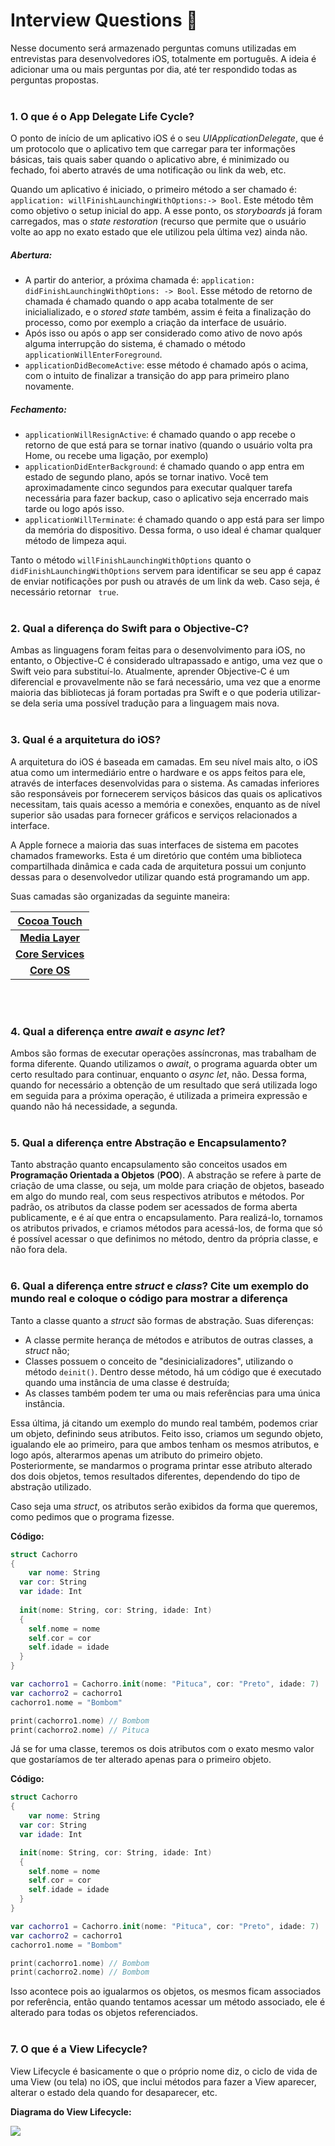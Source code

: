 # Interview Questions 📝

Nesse documento será armazenado perguntas comuns utilizadas em entrevistas para desenvolvedores iOS, totalmente em português. A ideia é adicionar uma ou mais perguntas por dia, até ter respondido todas as perguntas propostas.<br><br>

### 1. O que é o App Delegate Life Cycle?

O ponto de início de um aplicativo iOS é o seu *UIApplicationDelegate*, que é um protocolo que o aplicativo tem que carregar para ter informações básicas, tais quais saber quando o aplicativo abre, é minimizado ou fechado, foi aberto através de uma notificação ou link da web, etc.

Quando um aplicativo é iniciado, o primeiro método a ser chamado é: `application: willFinishLaunchingWithOptions:-> Bool`. Este método têm como objetivo o setup inicial do app. A esse ponto, os *storyboards* já foram carregados, mas o *state restoration* (recurso que permite que o usuário volte ao app no exato estado que ele utilizou pela última vez) ainda não.

##### Abertura:

- A partir do anterior, a próxima chamada é: `application: didFinishLaunchingWithOptions: -> Bool`. Esse método de retorno de chamada é chamado quando o app acaba totalmente de ser inicialializado, e o *stored state* também, assim é feita a finalização do processo, como por exemplo a criação da interface de usuário.
- Após isso ou após o app ser considerado como ativo de novo após alguma interrupção do sistema, é chamado o método `applicationWillEnterForeground`.
- `applicationDidBecomeActive`: esse método é chamado após o acima, com o intuito de finalizar a transição do app para primeiro plano novamente.

##### Fechamento:

- `applicationWillResignActive`: é chamado quando o app recebe o retorno de que está para se tornar inativo (quando o usuário volta pra Home, ou recebe uma ligação, por exemplo)
- `applicationDidEnterBackground`: é chamado quando o app entra em estado de segundo plano, após se tornar inativo. Você tem aproximadamente cinco segundos para executar qualquer tarefa necessária para fazer backup, caso o aplicativo seja encerrado mais tarde ou logo após isso.
- `applicationWillTerminate`: é chamado quando o app está para ser limpo da memória do dispositivo. Dessa forma, o uso ideal é chamar qualquer método de limpeza aqui.

Tanto o método `willFinishLaunchingWithOptions` quanto o `didFinishLaunchingWithOptions` servem para identificar se seu app é capaz de enviar notificações por push ou através de um link da web. Caso seja, é necessário retornar ` true`. <br><br>

### 2. Qual a diferença do Swift para o Objective-C?

Ambas as linguagens foram feitas para o desenvolvimento para iOS, no entanto, o Objective-C é considerado ultrapassado e antigo, uma vez que o Swift veio para substituí-lo. Atualmente, aprender Objective-C é um diferencial e provavelmente não se fará necessário, uma vez que a enorme maioria das bibliotecas já foram portadas pra Swift e o que poderia utilizar-se dela seria uma possível tradução para a linguagem mais nova. <br><br>

### 3. Qual é a arquitetura do iOS?

A arquitetura do iOS é baseada em camadas. Em seu nível mais alto, o iOS atua como um intermediário entre o hardware e os apps feitos para ele, através de interfaces desenvolvidas para o sistema. As camadas inferiores são responsáveis por fornecerem serviços básicos das quais os aplicativos necessitam, tais quais acesso a memória e conexões, enquanto as de nível superior são usadas para fornecer gráficos e serviços relacionados a interface.

A Apple fornece a maioria das suas interfaces de sistema em pacotes chamados frameworks. Esta é um diretório que contém uma biblioteca compartilhada dinâmica e cada cada de arquitetura possui um conjunto dessas para o desenvolvedor utilizar quando está programando um app.

Suas camadas são organizadas da seguinte maneira:

| [**Cocoa Touch**](https://developer.apple.com/library/archive/documentation/MacOSX/Conceptual/OSX_Technology_Overview/CocoaApplicationLayer/CocoaApplicationLayer.html) |
| :----------------------------------------------------------: |
| [**Media Layer**](https://developer.apple.com/library/archive/documentation/MacOSX/Conceptual/OSX_Technology_Overview/MediaLayer/MediaLayer.html#//apple_ref/doc/uid/TP40001067-CH273-SW1) |
| [**Core Services**](https://developer.apple.com/library/archive/documentation/MacOSX/Conceptual/OSX_Technology_Overview/CoreServicesLayer/CoreServicesLayer.html#:~:text=The%20technologies%20in%20the%20Core,on%20the%20app's%20user%20interface.) |
| [**Core OS**](https://developer.apple.com/library/archive/documentation/MacOSX/Conceptual/OSX_Technology_Overview/CoreOSLayer/CoreOSLayer.html) | 

<br><br>
### 4. Qual a diferença entre *await* e *async let*?

Ambos são formas de executar operações assíncronas, mas trabalham de forma diferente. Quando utilizamos o *await*, o programa aguarda obter um certo resultado para continuar, enquanto o *async let*, não.
Dessa forma, quando for necessário a obtenção de um resultado que será utilizada logo em seguida para a próxima operação, é utilizada a primeira expressão e quando não há necessidade, a segunda.<br><br>

### 5. Qual a diferença entre Abstração e Encapsulamento?

Tanto abstração quanto encapsulamento são conceitos usados em **Programação Orientada a Objetos** (**POO**). A abstração se refere à parte de criação de uma classe, ou seja, um molde para criação de objetos, baseado em algo do mundo real, com seus respectivos atributos e métodos. Por padrão, os atributos da classe podem ser acessados de forma aberta publicamente, e é aí que entra o encapsulamento. Para realizá-lo, tornamos os atributos privados, e criamos métodos para acessá-los, de forma que só é possível acessar o que definimos no método, dentro da própria classe, e não fora dela.<br><br>

### 6. Qual a diferença entre *struct* e *class*? Cite um exemplo do mundo real e coloque o código para mostrar a diferença

Tanto a classe quanto a *struct* são formas de abstração. Suas diferenças:

- A classe permite herança de métodos e atributos de outras classes, a *struct* não;
- Classes possuem o conceito de "desinicializadores", utilizando o método `deinit()`. Dentro desse método, há um código que é executado quando uma instância de uma classe é destruída;
- As classes também podem ter uma ou mais referências para uma única instância.

Essa última, já citando um exemplo do mundo real também, podemos criar um objeto, definindo seus atributos. Feito isso, criamos um segundo objeto, igualando ele ao primeiro, para que ambos tenham os mesmos atributos, e logo após, alterarmos apenas um atributo do primeiro objeto. Posteriormente, se mandarmos o programa printar esse atributo alterado dos dois objetos, temos resultados diferentes, dependendo do tipo de abstração utilizado. 

Caso seja uma *struct*, os atributos serão exibidos da forma que queremos, como pedimos que o programa fizesse. 

**Código:**

```swift
struct Cachorro
{  
	var nome: String  
  var cor: String  
  var idade: Int   
  
  init(nome: String, cor: String, idade: Int) 
  {    
    self.nome = nome    
    self.cor = cor   
    self.idade = idade  
  }
}

var cachorro1 = Cachorro.init(nome: "Pituca", cor: "Preto", idade: 7) 
var cachorro2 = cachorro1
cachorro1.nome = "Bombom" 

print(cachorro1.nome) // Bombom
print(cachorro2.nome) // Pituca
```

Já se for uma classe, teremos os dois atributos com o exato mesmo valor que gostaríamos de ter alterado apenas para o primeiro objeto. <br>

**Código:**

```swift
struct Cachorro
{  
	var nome: String  
  var cor: String  
  var idade: Int   

  init(nome: String, cor: String, idade: Int) 
  {    
    self.nome = nome    
    self.cor = cor   
    self.idade = idade  
  }
}

var cachorro1 = Cachorro.init(nome: "Pituca", cor: "Preto", idade: 7) 
var cachorro2 = cachorro1
cachorro1.nome = "Bombom" 

print(cachorro1.nome) // Bombom
print(cachorro2.nome) // Bombom
```

 Isso acontece pois ao igualarmos os objetos, os mesmos ficam associados por referência, então quando tentamos acessar um método associado, ele é alterado para todas os objetos referenciados.<br><br>

### 7. O que é a View Lifecycle?

View Lifecycle é basicamente o que o próprio nome diz, o ciclo de vida de uma View (ou tela) no iOS, que inclui métodos para fazer a View aparecer, alterar o estado dela quando for desaparecer, etc.

**Diagrama do View Lifecycle:**

![](https://miro.medium.com/max/1400/1*jb1Y17gwQCRi2XCKy7_QHQ.png)

<br><br><br>
